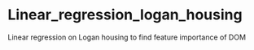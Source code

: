 # Linear_regression_logan_housing
Linear regression on Logan housing to find feature importance of DOM 
